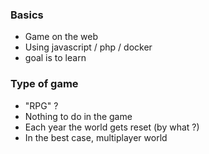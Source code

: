 ### Basics
- Game on the web
- Using javascript / php / docker
- goal is to learn

### Type of game
- "RPG" ?
- Nothing to do in the game
- Each year the world gets reset (by what ?)
- In the best case, multiplayer world